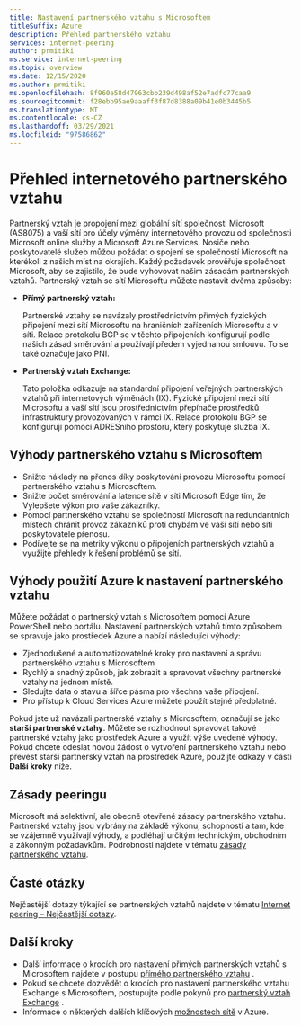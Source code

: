 ```yaml
---
title: Nastavení partnerského vztahu s Microsoftem
titleSuffix: Azure
description: Přehled partnerského vztahu
services: internet-peering
author: prmitiki
ms.service: internet-peering
ms.topic: overview
ms.date: 12/15/2020
ms.author: prmitiki
ms.openlocfilehash: 8f960e58d47963cbb239d498af52e7adfc77caa9
ms.sourcegitcommit: f28ebb95ae9aaaff3f87d8388a09b41e0b3445b5
ms.translationtype: MT
ms.contentlocale: cs-CZ
ms.lasthandoff: 03/29/2021
ms.locfileid: "97586862"
---
```

# <a name="internet-peering-overview"></a>Přehled internetového partnerského vztahu

Partnerský vztah je propojení mezi globální sítí společnosti Microsoft (AS8075) a vaší sítí pro účely výměny internetového provozu od společnosti Microsoft online služby a Microsoft Azure Services. Nosiče nebo poskytovatelé služeb můžou požádat o spojení se společností Microsoft na kterékoli z našich míst na okrajích. Každý požadavek prověřuje společnost Microsoft, aby se zajistilo, že bude vyhovovat našim zásadám partnerských vztahů. Partnerský vztah se sítí Microsoftu můžete nastavit dvěma způsoby:

* **Přímý partnerský vztah:**

    Partnerské vztahy se navázaly prostřednictvím přímých fyzických připojení mezi sítí Microsoftu na hraničních zařízeních Microsoftu a v síti. Relace protokolu BGP se v těchto připojeních konfigurují podle našich zásad směrování a používají předem vyjednanou smlouvu. To se také označuje jako PNI.

* **Partnerský vztah Exchange:**

    Tato položka odkazuje na standardní připojení veřejných partnerských vztahů při internetových výměnách (IX). Fyzické připojení mezi sítí Microsoftu a vaší sítí jsou prostřednictvím přepínače prostředků infrastruktury provozovaných v rámci IX. Relace protokolu BGP se konfigurují pomocí ADRESního prostoru, který poskytuje služba IX.

## <a name="benefits-of-peering-with-microsoft"></a>Výhody partnerského vztahu s Microsoftem
* Snižte náklady na přenos díky poskytování provozu Microsoftu pomocí partnerského vztahu s Microsoftem.
* Snižte počet směrování a latence sítě v síti Microsoft Edge tím, že Vylepšete výkon pro vaše zákazníky.
* Pomocí partnerského vztahu se společností Microsoft na redundantních místech chránit provoz zákazníků proti chybám ve vaší síti nebo síti poskytovatele přenosu.
* Podívejte se na metriky výkonu o připojeních partnerských vztahů a využijte přehledy k řešení problémů se sítí.

## <a name="benefits-of-using-azure-to-set-up-peering"></a>Výhody použití Azure k nastavení partnerského vztahu

Můžete požádat o partnerský vztah s Microsoftem pomocí Azure PowerShell nebo portálu. Nastavení partnerských vztahů tímto způsobem se spravuje jako prostředek Azure a nabízí následující výhody:
* Zjednodušené a automatizovatelné kroky pro nastavení a správu partnerského vztahu s Microsoftem
* Rychlý a snadný způsob, jak zobrazit a spravovat všechny partnerské vztahy na jednom místě.
* Sledujte data o stavu a šířce pásma pro všechna vaše připojení.
* Pro přístup k Cloud Services Azure můžete použít stejné předplatné.

Pokud jste už navázali partnerské vztahy s Microsoftem, označují se jako **starší partnerské vztahy**. Můžete se rozhodnout spravovat takové partnerské vztahy jako prostředek Azure a využít výše uvedené výhody. Pokud chcete odeslat novou žádost o vytvoření partnerského vztahu nebo převést starší partnerský vztah na prostředek Azure, použijte odkazy v části **Další kroky** níže.

## <a name="peering-policy"></a>Zásady peeringu
Microsoft má selektivní, ale obecně otevřené zásady partnerského vztahu. Partnerské vztahy jsou vybrány na základě výkonu, schopnosti a tam, kde se vzájemně využívají výhody, a podléhají určitým technickým, obchodním a zákonným požadavkům. Podrobnosti najdete v tématu [zásady partnerského vztahu](policy.md).

## <a name="faq"></a>Časté otázky
Nejčastější dotazy týkající se partnerských vztahů najdete v tématu [Internet peering – Nejčastější dotazy](faqs.md).

## <a name="next-steps"></a>Další kroky

* Další informace o krocích pro nastavení přímých partnerských vztahů s Microsoftem najdete v postupu [přímého partnerského vztahu](walkthrough-direct-all.md) .
* Pokud se chcete dozvědět o krocích pro nastavení partnerského vztahu Exchange s Microsoftem, postupujte podle pokynů pro [partnerský vztah Exchange](walkthrough-exchange-all.md) .
* Informace o některých dalších klíčových [možnostech sítě](../networking/networking-overview.md) v Azure.